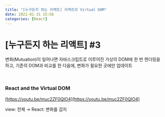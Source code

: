 ```yaml
---
title: "[누구든지 하는 리액트] 리액트의 Virtual DOM"
date: 2021-01-31 15:56
categories: [React]
---
```


# [누구든지 하는 리액트] #3

변화(Mutuation)이 일어나면 자바스크립트로 이루어진 가상의 DOM에 한 번 렌더링을 하고, 기존의 DOM과 비교를 한 다음에, 변화가 필요한 곳에만 업데이트

<br>

### React and the Virtual DOM

[https://youtu.be/muc2ZF0QIO4](https://youtu.be/muc2ZF0QIO4)

view: 전체 → React: 변화를 감지